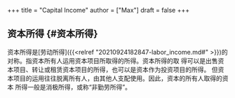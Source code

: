 +++
title = "Capital Income"
author = ["Max"]
draft = false
+++

## 资本所得 {#资本所得}

资本所得是[劳动所得]({{<relref "20210924182847-labor_income.md#" >}})的对称。指资本所有人运用资本项目所取得的所得。资本所得的取
得可以是出售资本项目、转让或租赁资本项目的所得，也可以是资本作为投资项目的所得。
但资本项目的运用往往脱离所有人，由其他人支配使用。因此，资本的所有人取得的资本
所得一般是消极所得，或称“非勤劳所得”。
